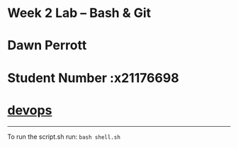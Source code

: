 # Week 2 Lab – Bash & Git
# Dawn Perrott
# Student Number :x21176698
# [devops](https://github.com/dawnperrott/devopsLab.git)
---
To run the script.sh run: `bash shell.sh`
